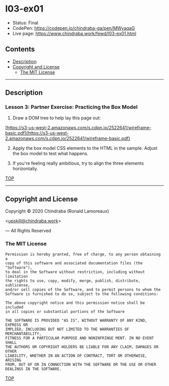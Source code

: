 # l03-ex01

-  Status: Final
-  CodePen: <https://codepen.io/chindraba-ga/pen/MWyaqaG>
-  Live page: <https://www.chindraba.work/fewd/l03-ex01.html>

## Contents

-  [Description](#description)
-  [Copyright and License](#copyright-and-license)
   -  [The MIT License](#the-mit-license)

---
## Description

### Lesson 3: Partner Exercise: Practicing the Box Model

1.  Draw a DOM tree to help lay this page out:

[https://s3-us-west-2.amazonaws.com/s.cdpn.io/2522641/wireframe-basic.pdf](https://s3-us-west-2.amazonaws.com/s.cdpn.io/2522641/wireframe-basic.pdf)

2.  Apply the box model CSS elements to the HTML in the sample. Adjust the box model to test what happens.

3.  If you're feeling really ambitious, try to align the three elements horizontally.

[TOP](#contents)

---
## Copyright and License

Copyright © 2020  Chindraba (Ronald Lamoreaux)

<[upskill@chindraba.work](mailto:upskill@chindraba.work?subject='l03-ex01')>

— All Rights Reserved

### The MIT License
    
    Permission is hereby granted, free of charge, to any person obtaining a
    copy of this software and associated documentation files (the "Software"),
    to deal in the Software without restriction, including without limitation
    the rights to use, copy, modify, merge, publish, distribute, sublicense,
    and/or sell copies of the Software, and to permit persons to whom the
    Software is furnished to do so, subject to the following conditions:

    The above copyright notice and this permission notice shall be included
    in all copies or substantial portions of the Software

    THE SOFTWARE IS PROVIDED "AS IS", WITHOUT WARRANTY OF ANY KIND, EXPRESS OR
    IMPLIED, INCLUDING BUT NOT LIMITED TO THE WARRANTIES OF MERCHANTABILITY,
    FITNESS FOR A PARTICULAR PURPOSE AND NONINFRINGE MENT. IN NO EVENT SHALL
    THE AUTHORS OR COPYRIGHT HOLDERS BE LIABLE FOR ANY CLAIM, DAMAGES OR OTHER
    LIABILITY, WHETHER IN AN ACTION OF CONTRACT, TORT OR OTHERWISE, ARISING
    FROM, OUT OF OR IN CONNECTION WITH THE SOFTWARE OR THE USE OR OTHER
    DEALINGS IN THE SOFTWARE.

[TOP](#contents)
